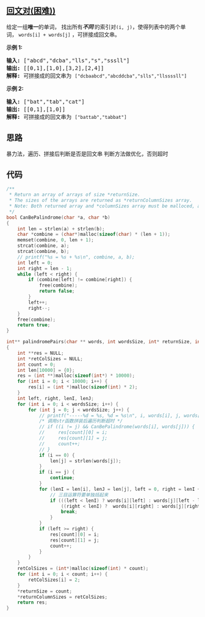 ## [回文对(困难))](https://leetcode-cn.com/problems/palindrome-pairs/)
<div class="notranslate"><p>给定一组<strong>唯一</strong>的单词， 找出所有<strong><em>不同&nbsp;</em></strong>的索引对<code>(i, j)</code>，使得列表中的两个单词，&nbsp;<code>words[i] + words[j]</code>&nbsp;，可拼接成回文串。</p>

<p><strong>示例 1:</strong></p>

<pre><strong>输入: </strong>["abcd","dcba","lls","s","sssll"]
<strong>输出: </strong>[[0,1],[1,0],[3,2],[2,4]] 
<strong>解释: </strong>可拼接成的回文串为 <code>["dcbaabcd","abcddcba","slls","llssssll"]</code>
</pre>

<p><strong>示例 2:</strong></p>

<pre><strong>输入: </strong>["bat","tab","cat"]
<strong>输出: </strong>[[0,1],[1,0]] 
<strong>解释: </strong>可拼接成的回文串为 <code>["battab","tabbat"]</code></pre>
</div>

## 思路
暴力法，遍历、拼接后判断是否是回文串
判断方法做优化，否则超时

## 代码
```c
/**
 * Return an array of arrays of size *returnSize.
 * The sizes of the arrays are returned as *returnColumnSizes array.
 * Note: Both returned array and *columnSizes array must be malloced, assume caller calls free().
 */
bool CanBePalindrome(char *a, char *b)
{
    int len = strlen(a) + strlen(b);
    char *combine = (char*)malloc(sizeof(char) * (len + 1));
    memset(combine, 0, len + 1);
    strcat(combine, a);
    strcat(combine, b);
    // printf("%s = %s + %s\n", combine, a, b);
    int left = 0;
    int right = len - 1;
    while (left < right) {
        if (combine[left] != combine[right]) {
            free(combine);
            return false;
        }
        left++;
        right--;
    }
    free(combine);
    return true;
}

int** palindromePairs(char ** words, int wordsSize, int* returnSize, int** returnColumnSizes)
{
    int **res = NULL;
    int *retColSizes = NULL;
    int count = 0;
    int len[10000] = {0};
    res = (int **)malloc(sizeof(int*) * 10000);
    for (int i = 0; i < 10000; i++) {
        res[i] = (int *)malloc(sizeof(int) * 2);
    }
    int left, right, lenI, lenJ;
    for (int i = 0; i < wordsSize; i++) {
        for (int j = 0; j < wordsSize; j++) {
            // printf("-----%d = %s, %d = %s\n", i, words[i], j, words[j]);
            /* 调用str函数拼装后遍历判断超时 */
            // if ((i != j) && CanBePalindrome(words[i], words[j])) {
            //     res[count][0] = i;
            //     res[count][1] = j;
            //     count++;
            // }
            if (i == 0) {
                len[j] = strlen(words[j]);
            }
            if (i == j) {
                continue;
            }
            for (lenI = len[i], lenJ = len[j], left = 0, right = lenI + lenJ - 1; left <= right; left++, right--) {
                // 三目运算符要单独括起来
                if (((left < lenI) ? words[i][left] : words[j][left - lenI]) != 
                    ((right < lenI) ?  words[i][right] : words[j][right - lenI])) {
                    break;
                }
            }
            if (left >= right) {
                res[count][0] = i;
                res[count][1] = j;
                count++;
            }
        }
    }
    retColSizes = (int*)malloc(sizeof(int) * count);
    for (int i = 0; i < count; i++) {
        retColSizes[i] = 2;
    }
    *returnSize = count;
    *returnColumnSizes = retColSizes;
    return res;
}
```
